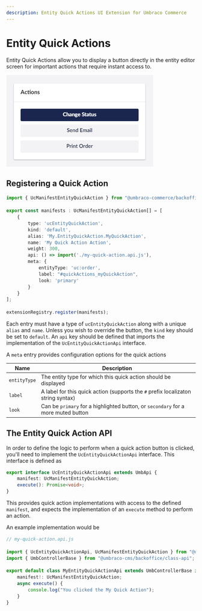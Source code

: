 ```yaml
---
description: Entity Quick Actions UI Extension for Umbraco Commerce
---
```


# Entity Quick Actions

Entity Quick Actions allow you to display a button directly in the entity editor screen for important actions that require instant access to.

![Quick Actions](../../media/v14/quick-actions.png)

## Registering a Quick Action

```typescript
import { UcManifestEntityQuickAction } from "@umbraco-commerce/backoffice";

export const manifests : UcManifestEntityQuickAction[] = [
    {
        type: 'ucEntityQuickAction',
        kind: 'default',
        alias: 'My.EntityQuickAction.MyQuickAction',
        name: 'My Quick Action Action',
        weight: 300,
        api: () => import('./my-quick-action.api.js'),
        meta: {
            entityType: 'uc:order',
            label: "#quickActions_myQuickAction",
            look: 'primary'
        }
    }
];

extensionRegistry.register(manifests);
```

Each entry must have a type of `ucEntityQuickAction` along with a unique `alias` and `name`. Unless you wish to override the button, the `kind` key should be set to `default`. An `api` key should be defined that imports the implementation of the `UcEntityQuickActionApi` interface.

A `meta` entry provides configuration options for the quick actions

| Name | Description |  
| -- | -- |
| `entityType` | The entity type for which this quick action should be displayed |
| `label` | A label for this quick action (supports the `#` prefix localizaton string syntax) |
| `look` | Can be `primary` for a highlighted button, or `secondary` for a more muted button |

## The Entity Quick Action API

In order to define the logic to perform when a quick action button is clicked, you'll need to implement the `UcEntityQuickActionApi` interface. This interface is defined as

```typescript
export interface UcEntityQuickActionApi extends UmbApi {
    manifest: UcManifestEntityQuickAction;
    execute(): Promise<void>;
}
```

This provides quick action implementations with access to the defined `manifest`, and expects the implementation of an `execute` method to perform an action.

An example implementation would be

```typescript
// my-quick-action.api.js

import { UcEntityQuickActionApi, UcManifestEntityQuickAction } from "@umbraco-commerce/backoffice";
import { UmbControllerBase } from "@umbraco-cms/backoffice/class-api";

export default class MyEntityQuickActionApi extends UmbControllerBase implements UcEntityQuickActionApi {
    manifest!: UcManifestEntityQuickAction;
    async execute() {
        console.log("You clicked the My Quick Action");
    }
}
```